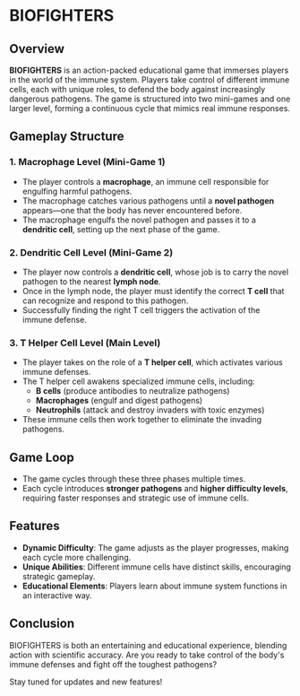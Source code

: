 # BIOFIGHTERS

## Overview
**BIOFIGHTERS** is an action-packed educational game that immerses players in the world of the immune system. Players take control of different immune cells, each with unique roles, to defend the body against increasingly dangerous pathogens. The game is structured into two mini-games and one larger level, forming a continuous cycle that mimics real immune responses.

## Gameplay Structure
### 1. **Macrophage Level** (Mini-Game 1)
- The player controls a **macrophage**, an immune cell responsible for engulfing harmful pathogens.
- The macrophage catches various pathogens until a **novel pathogen** appears—one that the body has never encountered before.
- The macrophage engulfs the novel pathogen and passes it to a **dendritic cell**, setting up the next phase of the game.

### 2. **Dendritic Cell Level** (Mini-Game 2)
- The player now controls a **dendritic cell**, whose job is to carry the novel pathogen to the nearest **lymph node**.
- Once in the lymph node, the player must identify the correct **T cell** that can recognize and respond to this pathogen.
- Successfully finding the right T cell triggers the activation of the immune defense.

### 3. **T Helper Cell Level** (Main Level)
- The player takes on the role of a **T helper cell**, which activates various immune defenses.
- The T helper cell awakens specialized immune cells, including:
  - **B cells** (produce antibodies to neutralize pathogens)
  - **Macrophages** (engulf and digest pathogens)
  - **Neutrophils** (attack and destroy invaders with toxic enzymes)
- These immune cells then work together to eliminate the invading pathogens.

## Game Loop
- The game cycles through these three phases multiple times.
- Each cycle introduces **stronger pathogens** and **higher difficulty levels**, requiring faster responses and strategic use of immune cells.

## Features
- **Dynamic Difficulty**: The game adjusts as the player progresses, making each cycle more challenging.
- **Unique Abilities**: Different immune cells have distinct skills, encouraging strategic gameplay.
- **Educational Elements**: Players learn about immune system functions in an interactive way.

## Conclusion
BIOFIGHTERS is both an entertaining and educational experience, blending action with scientific accuracy. Are you ready to take control of the body's immune defenses and fight off the toughest pathogens?

Stay tuned for updates and new features!

